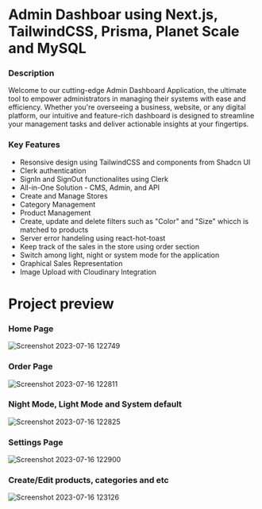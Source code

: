 # Admin Dashboar using Next.js, TailwindCSS, Prisma, Planet Scale and MySQL

### Description

Welcome to our cutting-edge Admin Dashboard Application, the ultimate tool to empower administrators in managing their systems with ease and efficiency. Whether you're overseeing a business, website, or any digital platform, our intuitive and feature-rich dashboard is designed to streamline your management tasks and deliver actionable insights at your fingertips.

### Key Features
 - Resonsive design using TailwindCSS and components from Shadcn UI
 - Clerk authentication
 - SignIn and SignOut functionalites using Clerk
 - All-in-One Solution - CMS, Admin, and API
 - Create and Manage Stores
 - Category Management
 - Product Management
 - Create, update and delete filters such as "Color" and "Size" whicch is matched to products
 - Server error handeling using react-hot-toast
 - Keep track of the sales in the store using order section
 - Switch among light, night or system mode for the application
 - Graphical Sales Representation
 - Image Upload with Cloudinary Integration

# Project preview

### Home Page
![Screenshot 2023-07-16 122749](https://github.com/Aakash-Sleur/admin-dashboard/assets/112175038/42f20660-3063-494c-b582-56e0f78eb74e)

### Order Page
![Screenshot 2023-07-16 122811](https://github.com/Aakash-Sleur/admin-dashboard/assets/112175038/338b92ad-3444-407c-beab-02d24d401641)

### Night Mode, Light Mode and System default
![Screenshot 2023-07-16 122825](https://github.com/Aakash-Sleur/admin-dashboard/assets/112175038/08752aa4-dd06-435d-8949-a40d82d08d82)

### Settings Page
![Screenshot 2023-07-16 122900](https://github.com/Aakash-Sleur/admin-dashboard/assets/112175038/7bb1c8ca-5f32-4fc2-9c56-6656cf08b3b2)

### Create/Edit products, categories and etc
![Screenshot 2023-07-16 123126](https://github.com/Aakash-Sleur/admin-dashboard/assets/112175038/a3a60a9b-261d-4776-a2f0-f15eeaa1f4cf)


